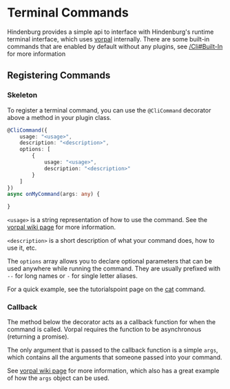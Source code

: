 # Terminal Commands
Hindenburg provides a simple api to interface with Hindenburg's runtime terminal
interface, which uses [vorpal](https://vorpal.js.org) internally. There are some
built-in commands that are enabled by default without
any plugins, see [/Cli#Built-In](../Cli.md#built-in) for more information

## Registering Commands

### Skeleton
To register a terminal command, you can use the `@CliCommand` decorator above
a method in your plugin class.

```ts
@CliCommand({
    usage: "<usage>",
    description: "<description>",
    options: [
        {
            usage: "<usage>",
            description: "<description>"
        }
    ]
})
async onMyCommand(args: any) {

}
```

`<usage>` is a string representation of how to use the command. See the [vorpal
wiki page](https://github.com/dthree/vorpal/wiki/api-|-vorpal.command#optional-arguments)
for more information.

`<description>` is a short description of what your command does, how to use it, etc.

The `options` array allows you to declare optional parameters that can be used
anywhere while running the command. They are usually prefixed with `--` for long
names or `-` for single letter aliases.

For a quick example, see the tutorialspoint page on the [cat](https://www.tutorialspoint.com/unix_commands/cat.htm)
command.

### Callback
The method below the decorator acts as a callback function for when the command
is called. Vorpal requires the function to be asynchronous (returning a promise).

The only argument that is passed to the callback function is a simple `args`, which
contains all the arguments that someone passed into your command.

See [vorpal wiki page](https://github.com/dthree/vorpal/wiki/api-|-vorpal.command#commandactionfunction)
for more information, which also has a great example of how the `args` object can
be used.
